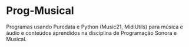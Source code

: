 # Prog-Musical
Programas usando Puredata e Python (Music21, MidiUtils) para música e áudio e conteúdos aprendidos na disciplina de Programação Sonora e Musical.
